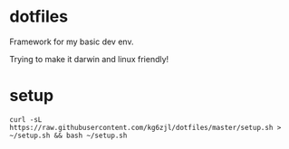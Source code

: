 # dotfiles
Framework for my basic dev env.

Trying to make it darwin and linux friendly!

# setup

`curl -sL https://raw.githubusercontent.com/kg6zjl/dotfiles/master/setup.sh > ~/setup.sh && bash ~/setup.sh`

